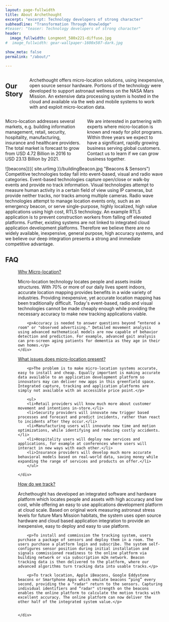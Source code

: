 ```yaml
---
layout: page-fullwidth
title: About Archethought
excerpt: "excerpt: Technology developers of strong character"
subheadline: "Transformation Through Knowledge"
#teaser: "teaser: Technology developers of strong character"
header:
  image_fullwidth: Longmont_580x221-diffuse.jpg
#  image_fullwidth: gear-wallpaper-1600x507-dark.jpg

show_meta: false
permalink: "/about/"

---
```

<div class="row">
  <div class="large-12 columns panel" >
	<h2> Our Story </h2>
	<p>
	Archethought offers micro-location solutions, using inexpensive, open source sensor hardware. Portions of the technology were developed to support astronaut wellness on the NASA Mars Mission. 
    An extensive data processing system is hosted in the cloud and available via the web and mobile systems to work with and exploit micro-location data.
	</p>
  </div>
</div>

<div class="row">

  <div class="large-8 columns ">
	<p>
	Micro-location addresses several markets, e.g. building information management, retail, security, hospitality, manufacturing, insurance and healthcare providers. 
    The total market is forecast to grow from USD 4.72 Billion in 2016 to USD 23.13 Billion by 2021.  
	</p>
    <p>
    We are interested in partnering with experts where micro-location is known and ready for pilot programs. Within three years we expect to have a significant, rapidly growing business serving global customers. 
    Contact us to learn if we can grow business together.
    </p>
  </div>
  <div class="large-4 columns" markdown="1">
![beacons]({{ site.urlimg }}/buildingBeacon.jpg "Beacons & Sensors")	
  </div>

</div>

<div class="row">
  <div class="large-12 columns panel" >
	Competitive technologies today fall into event-based, visual and radio wave categories. Event-based technologies capture open/close or walk-by events and provide no track information. Visual technologies attempt to measure human activity in a certain field of view using IP cameras, but provide neither tracks, nor tracks among multiple cameras. Radio wave technologies attempt to manage location events only, such as an emergency beacon, or serve single-purpose, highly localized, high value applications using high cost, RTLS technology. An example RTLS application is to prevent construction workers from falling off elevated platforms. Further, existing systems are not linked to integrated cloud application development platforms. Therefore we believe there are no widely available, inexpensive, general purpose, high accuracy systems, and we believe our deep integration presents a strong and immediate competitive advantage.
  </div> 
</div>


## FAQ
<dl class="accordion" data-accordion>
 <dd class="accordion-navigation">
    <a href="#panel1">Why Micro-location?</a>
    <div id="panel1" class="content">
		<p>Micro-location technology locates people and assets inside structures. With 70% or more of our daily lives spent indoors, accurate location mapping provides benefits in a wide variety of industries. Providing inexpensive, yet accurate location mapping has been traditionally difficult. Today's event-based, radio and visual technologies cannot be made cheaply enough while providing the necessary accuracy to make new tracking applications viable.</p>
  
		<p>Accuracy is needed to answer questions beyond “entered a room" or "observed advertising." Detailed movement analysis using advanced mathematical models are now capable of behavior detection and prediction. For example, advanced gait analysis can pre-screen aging patients for dementia as they age in their own homes.</p>
    </div>
 </dd>
 
 <dd class="accordion-navigation">
    <a href="#panel2">What issues does micro-location present?</a>
    <div id="panel2" class="content">
 
		<p>The problem is to make micro-location systems accurate, easy to install and cheap. Equally important is making accurate data available to an application development platform so innovators may can deliver new apps in this greenfield space. Integrated capture, tracking and application platforms are simply not available with an accessible price point.</p>
  
		<ul>
		<li>Retail providers will know much more about customer movement and intentions in-store.</li>
		<li>Security providers will innovate new trigger based processes and forecast and predict incidents, rather than react to incidents after they occur.</li>
		<li>Manufacturing users will innovate new time and motion optimizations, while identifying and reducing costly accidents.</li>
		<li>Hospitality users will deploy new services and applications, for example at conferences where users will interact in new ways with each other.</li>
		<li>Insurance providers will develop much more accurate behavioral models based on real-world data, saving money while expanding the range of services and products on offer.</li>
		</ul>
      
    </div>
 </dd>
 
 <dd class="accordion-navigation">
    <a href="#panel3">How do we track?</a>
    <div id="panel3" class="content">
		<p>Archethought has developed an integrated software and hardware platform which locates people and assets with high accuracy and low cost, while offering an easy to use applications development platform at cloud scale. Based on original work measuring astronaut stress levels for future Mars Mission habitats, the system uses open source hardware and cloud based application integration to provide an inexpensive, easy to deploy and easy to use platform.</p>
  
		<p>To install and commission the tracking system, users purchase a package of sensors and deploy them in a room. The users purchase a platform login and subscribe. The system self-configures sensor position during initial installation and signals commissioned readiness to the online platform via building network or via subscription m2m network. Beacon tracking data is then delivered to the platform, where our advanced algorithms turn tracking data into usable tracks.</p>
  
		<p>To track location, Apple iBeacons, Google Eddystone beacons or Smartphone Apps which emulate beacons “ping” every second, providing the a “radar" return to the sensors. Capturing individual identifiers and “radar" strength on the beacons enables the online platform to calculate the motion tracks with excellent accuracy. The online platform can now deliver the other half of the integrated system value.</p>
  
		   
    </div>
 </dd>
</dl>
